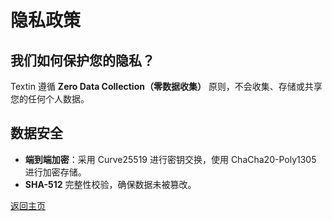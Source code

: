 
# 隐私政策
## 我们如何保护您的隐私？
Textin 遵循 **Zero Data Collection（零数据收集）** 原则，不会收集、存储或共享您的任何个人数据。

## 数据安全
- **端到端加密**：采用 Curve25519 进行密钥交换，使用 ChaCha20-Poly1305 进行加密存储。
- **SHA-512** 完整性校验，确保数据未被篡改。

[返回主页](index_en.html)
